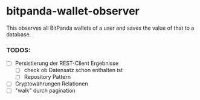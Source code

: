 # bitpanda-wallet-observer

This observes all BitPanda wallets of a user and saves the value of that to a database.

### TODOS:
- [ ] Persistierung der REST-Client Ergebnisse
  - [ ] check ob Datensatz schon enthalten ist
  - [ ] Repository Pattern
- [ ] Cryptowährungen Relationen
- [ ] "walk" durch pagination
